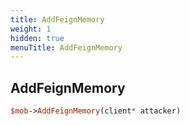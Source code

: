 ```yaml
---
title: AddFeignMemory
weight: 1
hidden: true
menuTitle: AddFeignMemory
---
```

## AddFeignMemory
```perl
$mob->AddFeignMemory(client* attacker)
```